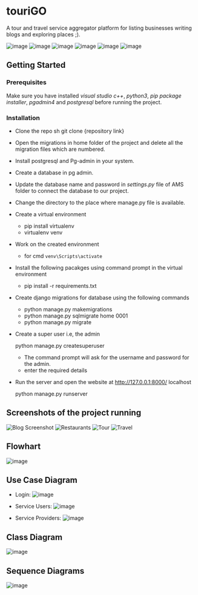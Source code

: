 # touriGO
A tour and travel service aggregator platform for listing businesses writing blogs and exploring places ;). 

![image](https://img.shields.io/badge/Python-3776AB?style=for-the-badge&logo=python&logoColor=white)
![image](https://img.shields.io/badge/PostgreSQL-316192?style=for-the-badge&logo=postgresql&logoColor=white)
![image](https://img.shields.io/badge/Django-092E20?style=for-the-badge&logo=django&logoColor=green) 
![image](https://img.shields.io/badge/HTML5-E34F26?style=for-the-badge&logo=html5&logoColor=white) ![image](https://img.shields.io/badge/CSS3-1572B6?style=for-the-badge&logo=css3&logoColor=white) ![image](https://img.shields.io/badge/JavaScript-323330?style=for-the-badge&logo=javascript&logoColor=F7DF1E) 

## Getting Started
### Prerequisites

Make sure you have installed *visual studio c++*, *python3*, *pip package installer*, *pgadmin4* and *postgresql* before running the project.

### Installation

* Clone the repo
   sh
   git clone {repository link}
   
* Open the migrations in home folder of the project and delete all the migration files which are numbered.
* Install postgresql and Pg-admin in your system.
* Create a database in pg admin.
* Update the database name and password in *settings.py* file of AMS folder to connect the database to our project.
* Change the directory to the place where manage.py file is available.
* Create a virtual environment
   * pip install virtualenv
   * virtualenv venv
   
* Work on the created environment

   * for cmd ```venv\Scripts\activate```
   
* Install the following pacakges using command prompt in the virtual environment
   
   * pip install -r requirements.txt
   
* Create django migrations for database using the following commands
   
   * python manage.py makemigrations
   * python manage.py sqlmigrate home 0001
   * python manage.py migrate
   
* Create a super user i.e, the admin
   
   python manage.py createsuperuser
   
   * The command prompt will ask for the username and password for the admin.
   * enter the required details
   
* Run the server and open the website at http://127.0.0.1:8000/ localhost
   
   python manage.py runserver
   
## Screenshots of the project running

![Blog Screenshot](https://user-images.githubusercontent.com/103559940/163727353-c4ed638f-5d94-4765-b7f5-c63a5e630a99.png)
![Restaurants](https://user-images.githubusercontent.com/103559940/163727368-c2cf5909-5d54-4594-b348-82f2badb1b75.png)
![Tour](https://user-images.githubusercontent.com/103559940/163727376-51a20468-6dc5-4fff-a0c4-054be37236af.png)
![Travel](https://user-images.githubusercontent.com/103559940/163727391-d81331c0-50e5-4c19-8ab3-46172bb72bc7.png)



## Flowhart
![image](https://user-images.githubusercontent.com/103559940/163727471-b4c3e9b0-a03e-4fdc-a4c1-9aa734d78a26.png)

## Use Case Diagram
- Login:
![image](https://user-images.githubusercontent.com/103559940/163727487-9922c5b2-a013-4491-8385-b3082efc0aae.png)

- Service Users:
![image](https://user-images.githubusercontent.com/103559940/163727503-f40834f1-4c0b-432c-8718-4ac9eabe2af8.png)

- Service Providers:
![image](https://user-images.githubusercontent.com/103559940/163727532-929058b9-4d5c-4f06-aba2-8bc557f99b98.png)


## Class Diagram
![image](https://user-images.githubusercontent.com/103559940/163727549-6e6fe6c0-667c-4871-8b21-e6d3db7e0987.png)

## Sequence Diagrams
![image](https://user-images.githubusercontent.com/103559940/163727564-3991a6c3-4722-4a1a-bcd2-f4ebaae03d4e.png)

